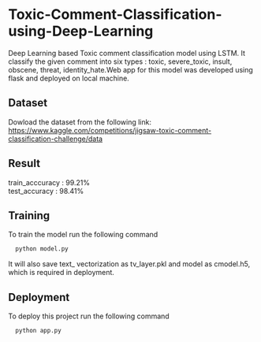 # Toxic-Comment-Classification-using-Deep-Learning

Deep Learning based Toxic comment classification model using LSTM. It classify the given comment into six types : toxic, severe_toxic,
insult, obscene, threat, identity_hate.Web app for this model was developed using flask and deployed on local machine.




## Dataset
Dowload the dataset from the following link:
https://www.kaggle.com/competitions/jigsaw-toxic-comment-classification-challenge/data

## Result
train_acccuracy : 99.21%   
test_accuracy : 98.41%
## Training
To train the model run the following command
```bash
  python model.py
```
It will also save text_ vectorization as tv_layer.pkl and model as cmodel.h5, which is required in deployment.
## Deployment

To deploy this project run the following command

```bash
  python app.py
```


